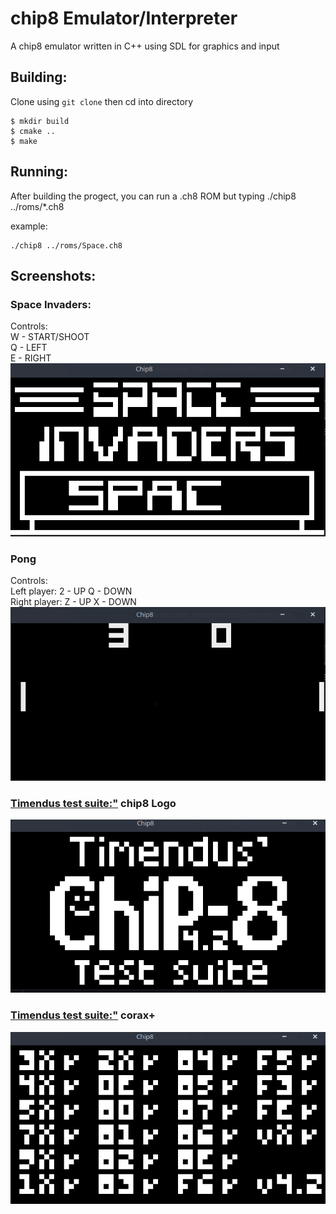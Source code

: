 # chip8 Emulator/Interpreter
A chip8 emulator written in C++ using SDL for graphics and input
 

## Building: 
Clone using `git clone` then cd into directory
```
$ mkdir build
$ cmake ..
$ make
```
## Running: 
After building the progect, you can run a .ch8 ROM but typing ./chip8 ../roms/*.ch8

example: 
```
./chip8 ../roms/Space.ch8
```

## Screenshots:
### Space Invaders:
Controls:  <br />
    W - START/SHOOT  <br />
    Q - LEFT  <br />
    E - RIGHT 
![alt text](https://github.com/GratG/chip8/blob/main/screenshots/Space-Invaders.png)
### Pong
Controls:  <br>
    Left player: 2 - UP Q - DOWN  <br>
    Right player: Z - UP X - DOWN  
![alt text](https://github.com/GratG/chip8/blob/main/screenshots/Pong.png)
### [Timendus test suite:"](https://github.com/Timendus/chip8-test-suite) chip8 Logo
![alt text](https://github.com/GratG/chip8/blob/main/screenshots/Timendus.png)
### [Timendus test suite:"](https://github.com/Timendus/chip8-test-suite) corax+
![alt text](https://github.com/GratG/chip8/blob/main/screenshots/Corax.png)
